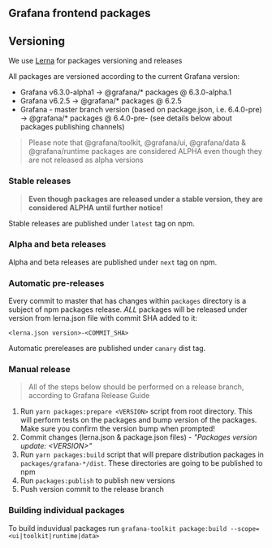 ## Grafana frontend packages

## Versioning
We use [Lerna](https://github.com/lerna/lerna) for packages versioning and releases

All packages are versioned according to the current Grafana version:
- Grafana v6.3.0-alpha1 -> @grafana/* packages @ 6.3.0-alpha.1
- Grafana v6.2.5 -> @grafana/* packages @ 6.2.5
- Grafana - master branch version (based on package.json, i.e. 6.4.0-pre) -> @grafana/* packages @ 6.4.0-pre-<COMMIT-SHA> (see details below about packages publishing channels)

> Please note that @grafana/toolkit, @grafana/ui, @grafana/data & @grafana/runtime packages are considered ALPHA even though they are not released as alpha versions

### Stable releases
> **Even though packages are released under a stable version, they are considered ALPHA until further notice!**

Stable releases are published under `latest` tag on npm.

### Alpha and beta releases
Alpha and beta releases are published under `next` tag on npm.

### Automatic pre-releases
Every commit to master that has changes within `packages` directory is a subject of npm packages release.
*ALL* packages will be released under version from lerna.json file with commit SHA added to it:

```
<lerna.json version>-<COMMIT_SHA>
```

Automatic prereleases are published under `canary` dist tag.

### Manual release
> All of the steps below should be performed on a release branch, according to Grafana Release Guide

1. Run `yarn packages:prepare <VERSION>` script from root directory. This will perform tests on the packages and bump version of the packages. Make sure you confirm the version bump when prompted!
2. Commit changes (lerna.json & package.json files) - *"Packages version update: \<VERSION\>"*
3. Run `yarn packages:build` script that will prepare distribution packages in `packages/grafana-*/dist`. These directories are going to be published to npm
4. Run `packages:publish` to publish new versions
5. Push version commit to the release branch

### Building individual packages
To build induvidual packages run `grafana-toolkit package:build --scope=<ui|toolkit|runtime|data>`


